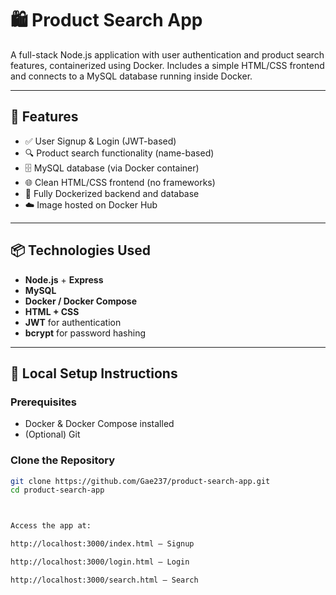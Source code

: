 # 🛍️ Product Search App

A full-stack Node.js application with user authentication and product search features, containerized using Docker. Includes a simple HTML/CSS frontend and connects to a MySQL database running inside Docker.

---

## 🚀 Features

- ✅ User Signup & Login (JWT-based)
- 🔍 Product search functionality (name-based)
- 🗄️ MySQL database (via Docker container)
- 🌐 Clean HTML/CSS frontend (no frameworks)
- 🐳 Fully Dockerized backend and database
- ☁️ Image hosted on Docker Hub

---

## 📦 Technologies Used

- **Node.js** + **Express**
- **MySQL**
- **Docker / Docker Compose**
- **HTML + CSS**
- **JWT** for authentication
- **bcrypt** for password hashing

---

## 🧪 Local Setup Instructions

### Prerequisites

- Docker & Docker Compose installed
- (Optional) Git

### Clone the Repository

```bash
git clone https://github.com/Gae237/product-search-app.git
cd product-search-app



Access the app at:

http://localhost:3000/index.html — Signup

http://localhost:3000/login.html — Login

http://localhost:3000/search.html — Search
